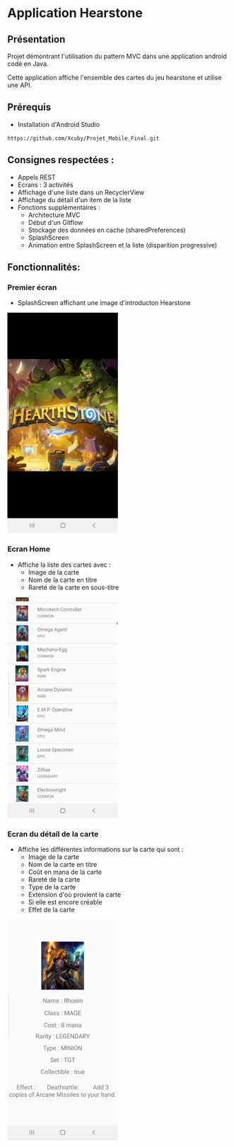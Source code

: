 # Application Hearstone

## Présentation

Projet démontrant l'utilisation du pattern MVC dans une application android codé en Java.

Cette application affiche l'ensemble des cartes du jeu hearstone et utilise une API.

## Prérequis


- Installation d'Android Studio

````
https://github.com/Xcuby/Projet_Mobile_Final.git
````

## Consignes respectées : 

- Appels REST
- Ecrans : 3 activités
- Affichage d'une liste dans un RecyclerView
- Affichage du détail d'un item de la liste
- Fonctions supplémentaires :
  - Architecture MVC
  - Début d'un Gitflow
  - Stockage des données en cache (sharedPreferences)
  - SplashScreen
  - Animation entre SplashScreen et la liste (disparition progressive)

## Fonctionnalités: 

### Premier écran 

- SplashScreen affichant une image d'introducton Hearstone

<img src="readme_img/splash.jpg" alt="splash" width="250">

### Ecran Home 

- Affiche la liste des cartes avec :
  - Image de la carte
  - Nom de la carte en titre
  - Rareté de la carte en sous-titre

<img src="readme_img/liste.jpg" alt="liste" width="250" >

### Ecran du détail de la carte

- Affiche les différentes informations sur la carte qui sont :
  - Image de la carte
  - Nom de la carte en titre
  - Coût en mana de la carte
  - Rareté de la carte
  - Type de la carte
  - Extension d'où provient la carte
  - Si elle est encore créable
  - Effet de la carte

<img src="readme_img/detail.jpg" alt="détail" width="250">
